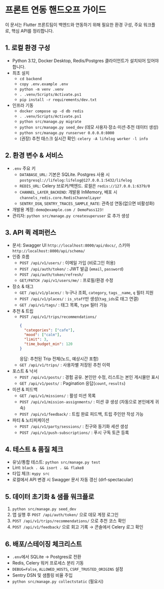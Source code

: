 ﻿# 프론트 연동 핸드오프 가이드

이 문서는 Flutter 프론트팀이 백엔드와 연동하기 위해 필요한 환경 구성, 주요 워크플로, 핵심 API를 정리합니다.

## 1. 로컬 환경 구성
- Python 3.12, Docker Desktop, Redis/Postgres 클라이언트가 설치되어 있어야 합니다.
- 최초 설치
  - `cd backend`
  - `copy .env.example .env`
  - `python -m venv .venv`
  - `. .venv/Scripts/Activate.ps1`
  - `pip install -r requirements/dev.txt`
- 인프라 기동
  - `docker compose up -d db redis`
  - `. .venv/Scripts/Activate.ps1`
  - `python src/manage.py migrate`
  - `python src/manage.py seed_dev` (데모 사용자·장소·미션·추천 데이터 생성)
  - `python src/manage.py runserver 0.0.0.0:8000`
  - (권장) 추천 태스크 실시간 확인: `celery -A lifelog worker -l info`

## 2. 환경 변수 & 서비스
- `.env` 주요 키
  - `DATABASE_URL`: 기본은 SQLite. Postgres 사용 시 `postgresql://lifelog:lifelog@127.0.0.1:5432/lifelog`
  - `REDIS_URL`: Celery 브로커/백엔드. 로컬은 `redis://127.0.0.1:6379/0`
  - `CHANNEL_LAYER_BACKEND`: 개발용 InMemory, 배포 시 `channels_redis.core.RedisChannelLayer`
  - `SENTRY_DSN`, `SENTRY_TRACES_SAMPLE_RATE`: 관측성 연동(없으면 비활성화)
- 개발용 계정: `demo@example.com / DemoPass123!`
- 관리자: `python src/manage.py createsuperuser` 로 추가 생성

## 3. API 퀵 레퍼런스
- 문서: Swagger UI `http://localhost:8000/api/docs/`, 스키마 `http://localhost:8000/api/schema/`
- 인증 흐름
  - `POST /api/v1/users/` : 이메일 가입 (비로그인 허용)
  - `POST /api/auth/token/` : JWT 발급 (`email`, `password`)
  - `POST /api/auth/token/refresh/`
  - `GET/PATCH /api/v1/users/me/` : 프로필/환경 수정
- 장소 & 태그
  - `GET /api/v1/places/` : 누구나 조회, `category`, `tags__name`, `q` 필터 지원
  - `POST /api/v1/places/` : `is_staff`만 생성(`tag_ids`로 태그 연결)
  - `GET /api/v1/tags/` : 태그 목록, `type` 필터 가능
- 추천 & 트립
  - `POST /api/v1/trips/recommendations/`
    ```json
    {
      "categories": ["cafe"],
      "mood": ["calm"],
      "limit": 3,
      "time_budget_min": 120
    }
    ```
    응답: 추천된 Trip 전체(노드, 예상시간 포함)
  - `GET /api/v1/trips/` : 사용자별 저장된 추천 이력
- 포스트 & 낙서
  - `POST /api/v1/posts/` : 경험 공유. 본인만 수정, 리스트는 본인 게시물만 표시
  - `GET /api/v1/posts/` : Pagination 응답(`count`, `results`)
- 미션 & 피드백
  - `GET /api/v1/missions/` : 활성 미션 목록
  - `POST /api/v1/mission-assignments/` : 미션 큐 생성 (자동으로 본인에게 귀속)
  - `POST /api/v1/feedback/` : 트립 완료 피드백, 트립 주인만 작성 가능
- 파티 & 노티피케이션
  - `POST /api/v1/party/sessions/` : 친구와 동기화 세션 생성
  - `POST /api/v1/push-subscriptions/` : 푸시 구독 토큰 등록

## 4. 테스트 & 품질 체크
- 유닛/통합 테스트: `python src/manage.py test`
- Lint: `black . && isort . && flake8`
- 타입 체크: `mypy src`
- 로컬에서 API 변경 시 Swagger 문서 자동 갱신 (drf-spectacular)

## 5. 데이터 초기화 & 샘플 워크플로
1. `python src/manage.py seed_dev`
2. 앱 실행 후 `POST /api/auth/token/` 으로 데모 계정 로그인
3. `POST /api/v1/trips/recommendations/` 으로 추천 코스 확인
4. `POST /api/v1/feedback/` 으로 회고 기록 → 콘솔에서 Celery 로그 확인

## 6. 배포/스테이징 체크리스트
- `.env`에서 SQLite → Postgres로 전환
- Redis, Celery 워커 프로세스 분리 기동
- `DEBUG=False`, `ALLOWED_HOSTS`, `CSRF_TRUSTED_ORIGINS` 설정
- Sentry DSN 및 샘플링 비율 주입
- `python src/manage.py collectstatic` (필요시)

